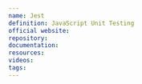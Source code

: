 ```yaml
---
name: Jest
definition: JavaScript Unit Testing
official website:
repository:
documentation:
resources:
videos: 
tags:
---
```

